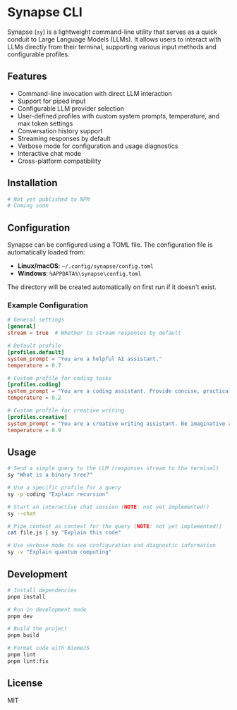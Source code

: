 # Synapse CLI

Synapse (`sy`) is a lightweight command-line utility that serves as a quick conduit to Large Language Models (LLMs). It allows users to interact with LLMs directly from their terminal, supporting various input methods and configurable profiles.

## Features

- Command-line invocation with direct LLM interaction
- Support for piped input
- Configurable LLM provider selection
- User-defined profiles with custom system prompts, temperature, and max token settings
- Conversation history support
- Streaming responses by default
- Verbose mode for configuration and usage diagnostics
- Interactive chat mode
- Cross-platform compatibility

## Installation

```bash
# Not yet published to NPM
# Coming soon
```

## Configuration

Synapse can be configured using a TOML file. The configuration file is automatically loaded from:

- **Linux/macOS**: `~/.config/synapse/config.toml`
- **Windows**: `%APPDATA%\synapse\config.toml`

The directory will be created automatically on first run if it doesn't exist.

### Example Configuration

```toml
# General settings
[general]
stream = true  # Whether to stream responses by default

# Default profile
[profiles.default]
system_prompt = "You are a helpful AI assistant."
temperature = 0.7

# Custom profile for coding tasks
[profiles.coding]
system_prompt = "You are a coding assistant. Provide concise, practical answers with code examples."
temperature = 0.2

# Custom profile for creative writing
[profiles.creative]
system_prompt = "You are a creative writing assistant. Be imaginative and inspiring."
temperature = 0.9
```

## Usage

```bash
# Send a simple query to the LLM (responses stream to the terminal)
sy "What is a binary tree?"

# Use a specific profile for a query
sy -p coding "Explain recursion"

# Start an interactive chat session (NOTE: not yet implemented!)
sy --chat

# Pipe content as context for the query (NOTE: not yet implemented!)
cat file.js | sy "Explain this code"

# Use verbose mode to see configuration and diagnostic information
sy -v "Explain quantum computing"
```

## Development

```bash
# Install dependencies
pnpm install

# Run in development mode
pnpm dev

# Build the project
pnpm build

# Format code with BiomeJS
pnpm lint
pnpm lint:fix
```

## License

MIT

